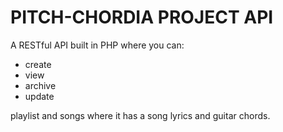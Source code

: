 # PITCH-CHORDIA PROJECT API
A RESTful API built in PHP where you can:
- create
- view
- archive
- update

playlist and songs where it has a song lyrics and guitar chords.
